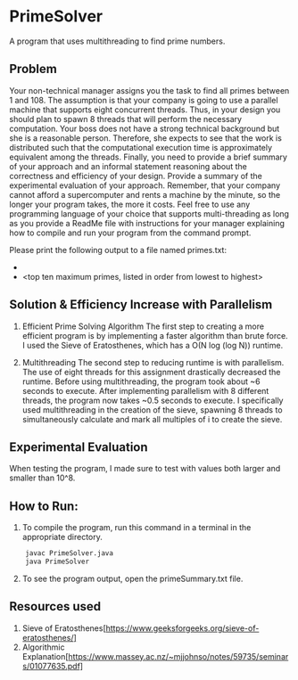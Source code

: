 # PrimeSolver
A program that uses multithreading to find prime numbers.

## Problem 
Your non-technical manager assigns you the task to find all primes between 1 and 108.  The assumption is that your company is going to use a parallel machine that supports eight concurrent threads. Thus, in your design you should plan to spawn 8 threads that will perform the necessary computation. Your boss does not have a strong technical background but she is a reasonable person. Therefore, she expects to see that the work is distributed such that the computational execution time is approximately equivalent among the threads. Finally, you need to provide a brief summary of your approach and an informal statement reasoning about the correctness and efficiency of your design. Provide a summary of the experimental evaluation of your approach. Remember, that your company cannot afford a supercomputer and rents a machine by the minute, so the longer your program takes, the more it costs. Feel free to use any programming language of your choice that supports multi-threading as long as you provide a ReadMe file with instructions for your manager explaining how to compile and run your program from the command prompt.  

Please print the following output to a file named primes.txt:
- <execution time> <total number of primes found> <sum of all primes found>
- <top ten maximum primes, listed in order from lowest to highest>

## Solution & Efficiency Increase with Parallelism
1. Efficient Prime Solving Algorithm 
The first step to creating a more efficient program is by implementing a faster algorithm than brute force.
I used the Sieve of Eratosthenes, which has a O(N log (log N)) runtime.

2. Multithreading 
The second step to reducing runtime is with parallelism. The use of eight threads for this assignment drastically 
decreased the runtime. Before using multithreading, the program took about ~6 seconds to execute. After implementing parallelism with 8 different threads, the program now takes ~0.5 seconds to execute. I specifically used multithreading in the creation of the sieve, spawning
8 threads to simultaneously calculate and mark all multiples of i to create the sieve.  

## Experimental Evaluation
When testing the program, I made sure to test with values both larger and smaller than 10^8. 

## How to Run: 
1. To compile the program, run this command in a terminal in the appropriate directory. 
```bash
    javac PrimeSolver.java
    java PrimeSolver
```
2. To see the program output, open the primeSummary.txt file. 

## Resources used
1. Sieve of Eratosthenes[https://www.geeksforgeeks.org/sieve-of-eratosthenes/]
2. Algorithmic Explanation[https://www.massey.ac.nz/~mjjohnso/notes/59735/seminars/01077635.pdf]